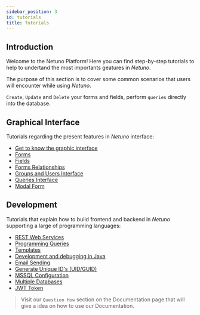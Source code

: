 ```yaml
---
sidebar_position: 3
id: tutorials
title: Tutorials
---
```


## Introduction
Welcome to the Netuno Platform! Here you can find step-by-step tutorials to help to undertand the most importants geatures in _Netuno_.

The purpose of this section is to cover some common scenarios that users will encounter while using _Netuno_.

`Create`, `Update` and `Delete` your forms and fields, perform `queries` directly into the database.


## Graphical Interface
Tutorials regarding the present features in _Netuno_ interface:

* [Get to know the graphic interface](../academy/ui/graphical-interface.md)
* [Forms](../academy/ui/forms.md)
* [Fields](../academy/ui/fields.md)
* [Forms Relationships](../academy/ui/relationships-between-forms.md)
* [Groups and Users Interface](../academy/ui/user-groups.md)
* [Queries Interface](../academy/ui/queries-interface.md)
* [Modal Form](../academy/ui/modal-form.md)

## Development
Tutorials that explain how to build frontend and backend in  _Netuno_ supporting a large of programming languages:

* [REST Web Services](../academy/server/services/rest.md)
* [Programming Queries](../academy/server/services/queries-programmatically.md)
* [Templates](../academy/server/templates.md)
* [Development and debugging in Java](../academy/server/development-debug-java.md)
* [Email Sending](../academy/server/services/sending-emails.md)
* [Generate Unique ID's (UID/GUID)](../academy/server/services/generate-uid-guid.md)
* [MSSQL Configuration](../academy/server/database/mssql.md)
* [Multiple Databases](../academy/server/database/multiple-databases.md)
* [JWT Token](../academy/server/services/jwt.md)

>Visit our ``Question How`` section on the Documentation page that will give a idea on how to use our Documentation.
